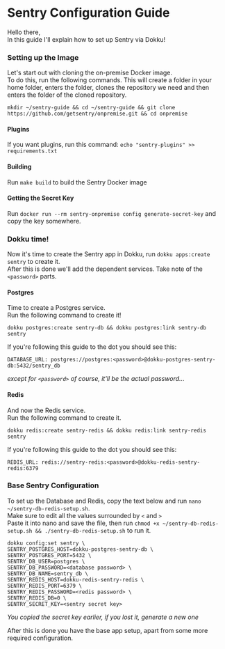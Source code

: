 # Sentry Configuration Guide

Hello there,  
In this guide I'll explain how to set up Sentry via Dokku!

### Setting up the Image

Let's start out with cloning the on-premise Docker image.  
To do this, run the following commands.
This will create a folder in your home folder, enters the folder, clones the repository we need and then enters the folder of the cloned repository.

```
mkdir ~/sentry-guide && cd ~/sentry-guide && git clone https://github.com/getsentry/onpremise.git && cd onpremise
```

#### Plugins
If you want plugins, run this command: `echo "sentry-plugins" >> requirements.txt`

#### Building
Run `make build` to build the Sentry Docker image

#### Getting the Secret Key
Run `docker run --rm sentry-onpremise config generate-secret-key` and copy the key somewhere.

### Dokku time!

Now it's time to create the Sentry app in Dokku, run `dokku apps:create sentry` to create it.  
After this is done we'll add the dependent services.
Take note of the `<password>` parts.

#### Postgres

Time to create a Postgres service.  
Run the following command to create it!
```
dokku postgres:create sentry-db && dokku postgres:link sentry-db sentry
```
If you're following this guide to the dot you should see this:
```
DATABASE_URL: postgres://postgres:<password>@dokku-postgres-sentry-db:5432/sentry_db
```
_except for `<password>` of course, it'll be the actual password..._

#### Redis

And now the Redis service.  
Run the following command to create it.

```
dokku redis:create sentry-redis && dokku redis:link sentry-redis sentry
```
If you're following this guide to the dot you should see this:
```
REDIS_URL: redis://sentry-redis:<password>@dokku-redis-sentry-redis:6379
```



### Base Sentry Configuration
To set up the Database and Redis, copy the text below and run `nano ~/sentry-db-redis-setup.sh`.  
Make sure to edit all the values surrounded by `<` and `>`  
Paste it into nano and save the file, then run `chmod +x ~/sentry-db-redis-setup.sh && ./sentry-db-redis-setup.sh` to run it.

```
dokku config:set sentry \
SENTRY_POSTGRES_HOST=dokku-postgres-sentry-db \
SENTRY_POSTGRES_PORT=5432 \
SENTRY_DB_USER=postgres \
SENTRY_DB_PASSWORD=<database password> \
SENTRY_DB_NAME=sentry_db \
SENTRY_REDIS_HOST=dokku-redis-sentry-redis \
SENTRY_REDIS_PORT=6379 \
SENTRY_REDIS_PASSWORD=<redis password> \
SENTRY_REDIS_DB=0 \
SENTRY_SECRET_KEY=<sentry secret key>
```
_You copied the secret key earlier, if you lost it, generate a new one_

After this is done you have the base app setup, apart from some more required configuration.
